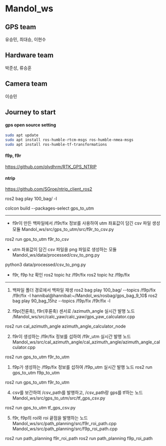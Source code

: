 # Mandol_ws
## GPS team

유승민, 최대승, 이현수

## Hardware team

박준성, 류승훈

## Camera team

이승민



## Journey to start

#### gps open source setting

```bash
sudo apt update
sudo apt install ros-humble-rtcm-msgs ros-humble-nmea-msgs
sudo apt install ros-humble-tf-transformations

```

#### f9p, f9r

https://github.com/olvdhrm/RTK_GPS_NTRIP


#### ntrip
https://github.com/SGroe/ntrip_client_ros2


ros2 bag  play  100_bag/ -l

colcon build --packages-select gps_to_utm



---

* f9r이 만든 백파일에서 /f9r/fix 정보를 사용하여 utm 좌표값이 담긴 csv 파일 생성 모듈
Mandol_ws/src/gps_to_utm/src/f9r_to_csv.py

ros2 run gps_to_utm f9r_to_csv

* utm 좌표값이 담긴 csv 파일을 png 파일로 생성하는 모듈
Mandol_ws/data/processed/csv_to_png.py

python3 data/processed/csv_to_png.py

* f9r, f9p hz 확인
ros2 topic hz /f9r/fix
ros2 topic hz /f9p/fix

---


1. 백파일 폴더 경로에서 백파일 재생
ros2 bag  play  100_bag/ --topics /f9p/fix /f9r/fix -l
hannibal@hannibal:~/Mandol_ws/rosbag/gps_bag_9_10$ ros2 bag play 90_bag_15hz --topics /f9p/fix /f9r/fix -l


1. f9p(전륜축), f9r(후륜축) 센서로 /azimuth_angle 실시간 발행 노드
/Mandol_ws/src/calc_yaw/calc_yaw/gps_yaw_calculator.cpp

ros2 run cal_azimuth_angle azimuth_angle_calculator_node

2. f9r이 생성하는 /f9r/fix 정보를 섭하여 /f9r_utm 실시간 발행 노드
Mandol_ws/src/cal_azimuth_angle/cal_azimuth_angle/azimuth_angle_calculator.cpp

ros2 run gps_to_utm f9r_to_utm

1. f9p가 생성하는 /f9p/fix 정보를 섭하여 /f9p_utm 실시간 발행 노드
ros2 run gps_to_utm f9p_to_utm

ros2 run gps_to_utm f9r_to_utm

4. csv를 보간하여 /csv_path를 발행하고, /csv_path랑 gps를 tf하는 노드
Mandol_ws/src/gps_to_utm/src/tf_gps_csv.py

ros2 run gps_to_utm tf_gps_csv.py

5. f9r, f9p의 roi와 roi 끝점을 발행하는 노드
Mandol_ws/src/path_planning/src/f9r_roi_path.cpp
Mandol_ws/src/path_planning/src/f9p_roi_path.cpp

ros2 run path_planning f9r_roi_path
ros2 run path_planning f9p_roi_path
